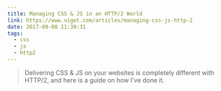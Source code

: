 ```yaml
---
title: Managing CSS & JS in an HTTP/2 World
link: https://www.viget.com/articles/managing-css-js-http-2
date: 2017-09-08 11:39:31
tags:
  - css
  - js
  - http2
---
```

> Delivering CSS & JS on your websites is completely different with HTTP/2, and here is a guide on how I've done it.
